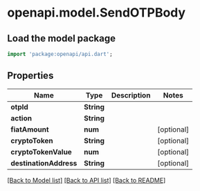 # openapi.model.SendOTPBody

## Load the model package
```dart
import 'package:openapi/api.dart';
```

## Properties
Name | Type | Description | Notes
------------ | ------------- | ------------- | -------------
**otpId** | **String** |  | 
**action** | **String** |  | 
**fiatAmount** | **num** |  | [optional] 
**cryptoToken** | **String** |  | [optional] 
**cryptoTokenValue** | **num** |  | [optional] 
**destinationAddress** | **String** |  | [optional] 

[[Back to Model list]](../README.md#documentation-for-models) [[Back to API list]](../README.md#documentation-for-api-endpoints) [[Back to README]](../README.md)


